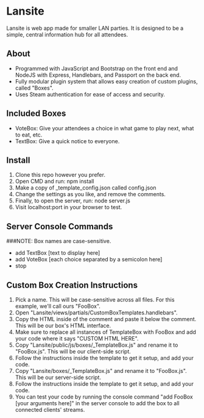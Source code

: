 # Lansite

Lansite is web app made for smaller LAN parties. It is designed to be a simple, central information hub for all attendees.

## About

* Programmed with JavaScript and Bootstrap on the front end and NodeJS with Express, Handlebars, and Passport on the back end.
* Fully modular plugin system that allows easy creation of custom plugins, called "Boxes".
* Uses Steam authentication for ease of access and security.

## Included Boxes
* VoteBox: Give your attendees a choice in what game to play next, what to eat, etc.
* TextBox: Give a quick notice to everyone.

## Install
1. Clone this repo however you prefer.
2. Open CMD and run: npm install
3. Make a copy of _template_config.json called config.json
4. Change the settings as you like, and remove the comments.
5. Finally, to open the server, run: node server.js
6. Visit localhost:port in your browser to test.

## Server Console Commands
###NOTE: Box names are case-sensitive.
* add TextBox [text to display here]
* add VoteBox [each choice separated by a semicolon here]
* stop

## Custom Box Creation Instructions
1. Pick a name. This will be case-sensitive across all files. For this example, we'll call ours "FooBox".
2. Open "Lansite/views/partials/CustomBoxTemplates.handlebars".
3. Copy the HTML inside of the comment and paste it below the comment. This will be our box's HTML interface.
4. Make sure to replace all instances of TemplateBox with FooBox and add your code where it says "CUSTOM HTML HERE".
5. Copy "Lansite/public/js/boxes/_TemplateBox.js" and rename it to "FooBox.js". This will be our client-side script.
6. Follow the instructions inside the template to get it setup, and add your code.
7. Copy "Lansite/boxes/_TemplateBox.js" and rename it to "FooBox.js". This will be our server-side script.
8. Follow the instructions inside the template to get it setup, and add your code.
9. You can test your code by running the console command "add FooBox [your arguments here]" in the server console to add the box to all connected clients' streams.

